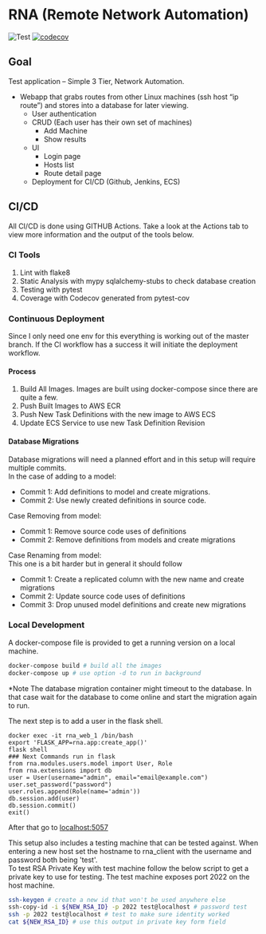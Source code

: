 # RNA (Remote Network Automation)

![Test](https://github.com/will7200/RNA/workflows/Test/badge.svg)
[![codecov](https://codecov.io/gh/will7200/RNA/branch/main/graph/badge.svg?token=NE0A9AXBRS)](https://codecov.io/gh/will7200/RNA)

## Goal

Test application – Simple 3 Tier, Network Automation.

+ Webapp that grabs routes from other Linux machines (ssh host “ip route”) and stores into a database for later viewing.
    + User authentication
    + CRUD (Each user has their own set of machines)
        + Add Machine
        + Show results
    + UI
        + Login page
        + Hosts list
        + Route detail page
    + Deployment for CI/CD (Github, Jenkins, ECS)

## CI/CD

All CI/CD is done using GITHUB Actions. Take a look at the Actions tab to view more information and the output of the
tools below.

### CI Tools

1. Lint with flake8
2. Static Analysis with mypy sqlalchemy-stubs to check database creation
3. Testing with pytest
4. Coverage with Codecov generated from pytest-cov

### Continuous Deployment

Since I only need one env for this everything is working out of the master branch. If the CI workflow has a success it
will initiate the deployment workflow.

#### Process

1. Build All Images. Images are built using docker-compose since there are quite a few.
2. Push Built Images to AWS ECR
3. Push New Task Definitions with the new image to AWS ECS
4. Update ECS Service to use new Task Definition Revision

#### Database Migrations

Database migrations will need a planned effort and in this setup will require multiple commits.  
In the case of adding to a model:

+ Commit 1: Add definitions to model and create migrations.
+ Commit 2: Use newly created definitions in source code.

Case Removing from model:

+ Commit 1: Remove source code uses of definitions
+ Commit 2: Remove definitions from models and create migrations

Case Renaming from model:  
This one is a bit harder but in general it should follow

+ Commit 1: Create a replicated column with the new name and create migrations
+ Commit 2: Update source code uses of definitions
+ Commit 3: Drop unused model definitions and create new migrations

### Local Development

A docker-compose file is provided to get a running version on a local machine.

```bash
docker-compose build # build all the images
docker-compose up # use option -d to run in background
```

*Note The database migration container might timeout to the database. In that case wait for the database to come online
and start the migration again to run.

The next step is to add a user in the flask shell.

```base
docker exec -it rna_web_1 /bin/bash
export 'FLASK_APP=rna.app:create_app()'
flask shell
### Next Commands run in flask
from rna.modules.users.model import User, Role
from rna.extensions import db
user = User(username="admin", email="email@example.com")
user.set_password("password")
user.roles.append(Role(name='admin'))
db.session.add(user)
db.session.commit()
exit()
```

After that go to [localhost:5057](http://localhost:5057)

This setup also includes a testing machine that can be tested against. When entering a new host set the hostname to
rna_client with the username and password both being 'test'.  
To test RSA Private Key with test machine follow the below script to get a private key to use for testing. The test
machine exposes port 2022 on the host machine.

```bash
ssh-keygen # create a new id that won't be used anywhere else
ssh-copy-id -i ${NEW_RSA_ID} -p 2022 test@localhost # password test
ssh -p 2022 test@localhost # test to make sure identity worked
cat ${NEW_RSA_ID} # use this output in private key form field
```

